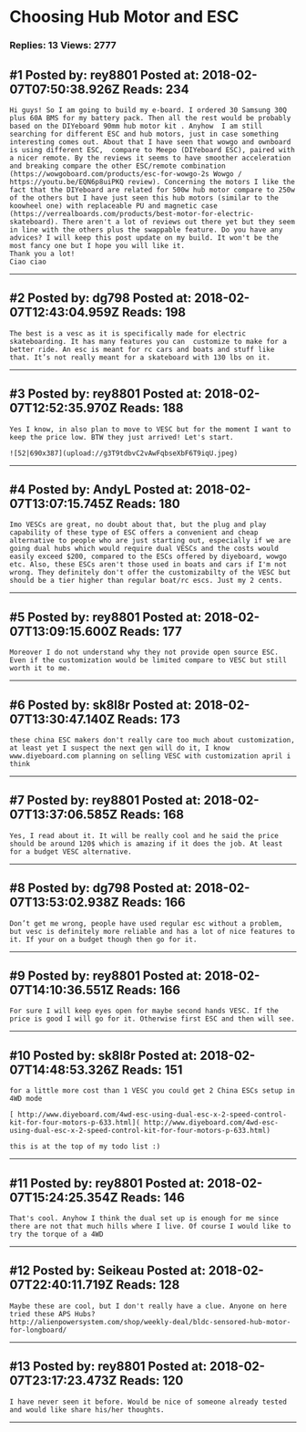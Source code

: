 # Choosing Hub Motor and ESC

### Replies: 13 Views: 2777

## \#1 Posted by: rey8801 Posted at: 2018-02-07T07:50:38.926Z Reads: 234

```
Hi guys! So I am going to build my e-board. I ordered 30 Samsung 30Q plus 60A BMS for my battery pack. Then all the rest would be probably based on the DIYeboard 90mm hub motor kit . Anyhow  I am still searching for different ESC and hub motors, just in case something interesting comes out. About that I have seen that wowgo and ownboard is using different ESC,  compare to Meepo (DIYeboard ESC), paired with a nicer remote. By the reviews it seems to have smoother acceleration and breaking compare the other ESC/remote combination (https://wowgoboard.com/products/esc-for-wowgo-2s Wowgo / https://youtu.be/EQN6p8uiPKQ review). Concerning the motors I like the fact that the DIYeboard are related for 500w hub motor compare to 250w of the others but I have just seen this hub motors (similar to the koowheel one) with replaceable PU and magnetic case (https://verrealboards.com/products/best-motor-for-electric-skateboard). There aren't a lot of reviews out there yet but they seem in line with the others plus the swappable feature. Do you have any advices? I will keep this post update on my build. It won't be the most fancy one but I hope you will like it.
Thank you a lot!
Ciao ciao
```

---
## \#2 Posted by: dg798 Posted at: 2018-02-07T12:43:04.959Z Reads: 198

```
The best is a vesc as it is specifically made for electric skateboarding. It has many features you can  customize to make for a better ride. An esc is meant for rc cars and boats and stuff like that. It’s not really meant for a skateboard with 130 lbs on it.
```

---
## \#3 Posted by: rey8801 Posted at: 2018-02-07T12:52:35.970Z Reads: 188

```
Yes I know, in also plan to move to VESC but for the moment I want to keep the price low. BTW they just arrived! Let's start.

![52|690x387](upload://g3T9tdbvC2vAwFqbseXbF6T9iqU.jpeg)
```

---
## \#4 Posted by: AndyL Posted at: 2018-02-07T13:07:15.745Z Reads: 180

```
Imo VESCs are great, no doubt about that, but the plug and play capability of these type of ESC offers a convenient and cheap alternative to people who are just starting out, especially if we are going dual hubs which would require dual VESCs and the costs would easily exceed $200, compared to the ESCs offered by diyeboard, wowgo etc. Also, these ESCs aren't those used in boats and cars if I'm not wrong. They definitely don't offer the customizabilty of the VESC but should be a tier higher than regular boat/rc escs. Just my 2 cents.
```

---
## \#5 Posted by: rey8801 Posted at: 2018-02-07T13:09:15.600Z Reads: 177

```
Moreover I do not understand why they not provide open source ESC. Even if the customization would be limited compare to VESC but still worth it to me.
```

---
## \#6 Posted by: sk8l8r Posted at: 2018-02-07T13:30:47.140Z Reads: 173

```
these china ESC makers don't really care too much about customization, at least yet I suspect the next gen will do it, I know www.diyeboard.com planning on selling VESC with customization april i think
```

---
## \#7 Posted by: rey8801 Posted at: 2018-02-07T13:37:06.585Z Reads: 168

```
Yes, I read about it. It will be really cool and he said the price should be around 120$ which is amazing if it does the job. At least for a budget VESC alternative.
```

---
## \#8 Posted by: dg798 Posted at: 2018-02-07T13:53:02.938Z Reads: 166

```
Don’t get me wrong, people have used regular esc without a problem, but vesc is definitely more reliable and has a lot of nice features to it. If your on a budget though then go for it.
```

---
## \#9 Posted by: rey8801 Posted at: 2018-02-07T14:10:36.551Z Reads: 166

```
For sure I will keep eyes open for maybe second hands VESC. If the price is good I will go for it. Otherwise first ESC and then will see.
```

---
## \#10 Posted by: sk8l8r Posted at: 2018-02-07T14:48:53.326Z Reads: 151

```
for a little more cost than 1 VESC you could get 2 China ESCs setup in 4WD mode

[ http://www.diyeboard.com/4wd-esc-using-dual-esc-x-2-speed-control-kit-for-four-motors-p-633.html]( http://www.diyeboard.com/4wd-esc-using-dual-esc-x-2-speed-control-kit-for-four-motors-p-633.html)

this is at the top of my todo list :)
```

---
## \#11 Posted by: rey8801 Posted at: 2018-02-07T15:24:25.354Z Reads: 146

```
That's cool. Anyhow I think the dual set up is enough for me since there are not that much hills where I live. Of course I would like to try the torque of a 4WD
```

---
## \#12 Posted by: Seikeau Posted at: 2018-02-07T22:40:11.719Z Reads: 128

```
Maybe these are cool, but I don't really have a clue. Anyone on here tried these APS Hubs? 
http://alienpowersystem.com/shop/weekly-deal/bldc-sensored-hub-motor-for-longboard/
```

---
## \#13 Posted by: rey8801 Posted at: 2018-02-07T23:17:23.473Z Reads: 120

```
I have never seen it before. Would be nice of someone already tested and would like share his/her thoughts.
```

---
